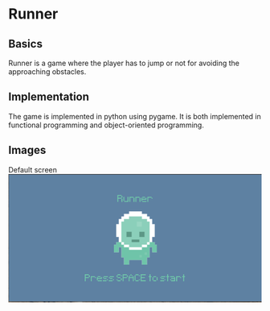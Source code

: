 # Runner
## Basics
Runner is a game where the player has to jump or not for avoiding the approaching obstacles.

## Implementation
The game is implemented in python using pygame. It is both implemented in functional programming and object-oriented programming.

## Images
Default screen
![Opening-Screen](https://github.com/SouradiptoC/Runner/blob/main/image/default_screen.png)
